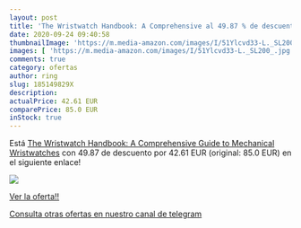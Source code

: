 ```yaml
---
layout: post
title: 'The Wristwatch Handbook: A Comprehensive al 49.87 % de descuento'
date: 2020-09-24 09:40:58
thumbnailImage: 'https://m.media-amazon.com/images/I/51Ylcvd33-L._SL200_.jpg'
images: [ 'https://m.media-amazon.com/images/I/51Ylcvd33-L._SL200_.jpg' ]
comments: true
category: ofertas
author: ring
slug: 185149829X
description:
actualPrice: 42.61 EUR
comparePrice: 85.0 EUR
inStock: true
---
```


Está [The Wristwatch Handbook: A Comprehensive Guide to Mechanical Wristwatches](https://www.amazon.com/dp/185149829X/?tag=redken08-20) con 49.87 de descuento por 42.61 EUR (original: 85.0 EUR) en el siguiente enlace!

[![](https://m.media-amazon.com/images/I/51Ylcvd33-L._SL200_.jpg)](https://www.amazon.com/dp/185149829X/?tag=redken08-20)

[Ver la oferta!!](https://www.amazon.com/dp/185149829X/?tag=redken08-20)

[Consulta otras ofertas en nuestro canal de telegram](https://t.me/s/ofertas25)
